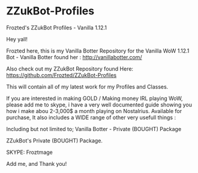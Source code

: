 # ZZukBot-Profiles
Frozted's ZZukBot Profiles - Vanilla 1.12.1

Hey yall!

Frozted here, this is my Vanilla Botter Repository for the Vanilla WoW 1.12.1 Bot - Vanilla Botter found her : 
http://vanillabotter.com/

Also check out my ZZukBot Repository found Here:
https://github.com/Frozted/ZZukBot-Profiles


This will contain all of my latest work for my Profiles and Classes. 

If you are interested in making GOLD / Making money IRL playing WoW, please add me to skype, i have a very well documented guide showing you how i make abou 2-3,000$ a month playing on Nostalrius. Available for purchase, It also includes a WIDE range of other very usefull things :

Including but not limited to;
Vanilla Botter - Private (BOUGHT) Package

ZZukBot's Private (BOUGHT) Package.

SKYPE:
Froztmage

Add me, and Thank you!
